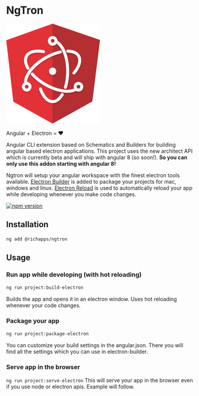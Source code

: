 # NgTron

![Alt text](ngtron.png?raw=true "NGTron Logo")

Angular + Electron = :heart:

Angular CLI extension based on Schematics and Builders for building angular based electron applications.
This project uses the new architect API which is currently beta and will ship with angular 8 (so soon!).
**So you can only use this addon starting with angular 8!**

Ngtron will setup your angular workspace with the finest electron tools available. [Electron Builder](https://github.com/electron-userland/electron-builder) is added to package your projects for mac, windows and linux.
[Electron Reload](https://www.npmjs.com/package/electron-reload) is used to automatically reload your app while developing whenever you make code changes.


[![npm version](https://badge.fury.io/js/%40richapps%2Fngtron.svg)](https://www.npmjs.com/@richapps/ngtron)
## Installation
```bash
ng add @richapps/ngtron
```

## Usage

### Run app while developing (with hot reloading)
```bash
ng run project:build-electron
```
Builds the app and opens it in an electron window. Uses hot reloading whenever your code changes.
### Package your app
```bash
ng run project:package-electron
```
You can customize your build settings in the angular.json.
There you will find all the settings which you can use in electron-builder.

### Serve app in the browser
`ng run project:serve-electron`
This will serve your app in the browser even if you use node or electron apis. 
Example will follow.


